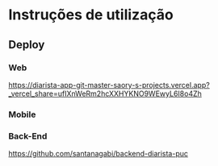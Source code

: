 # Instruções de utilização

## Deploy

### Web
https://diarista-app-git-master-saory-s-projects.vercel.app?_vercel_share=ufIXnWeRm2hcXXHYKNO9WEwyL6I8o4Zh

### Mobile


### Back-End
https://github.com/santanagabi/backend-diarista-puc

